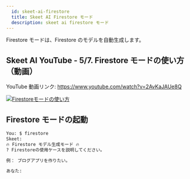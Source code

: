 ```yaml
---
  id: skeet-ai-firestore
  title: Skeet AI Firestore モード
  description: skeet ai firestore モード
---
```


Firestore モードは、Firestore のモデルを自動生成します。

## Skeet AI YouTube - 5/7. Firestore モードの使い方（動画）

YouTube 動画リンク: https://www.youtube.com/watch?v=2AvKaJAUe8Q

[![Firestoreモードの使い方](https://storage.googleapis.com/skeet-assets/imgs/youtube/skeet-ai-firestore-ja-5.png)](https://www.youtube.com/watch?v=2AvKaJAUe8Q)

## Firestore モードの起動

```bash
You: $ firestore
Skeet:
🔥 Firestore モデル生成モード 🔥
? Firestoreの使用ケースを説明してください。

例： ブログアプリを作りたい。

あなた:
```
